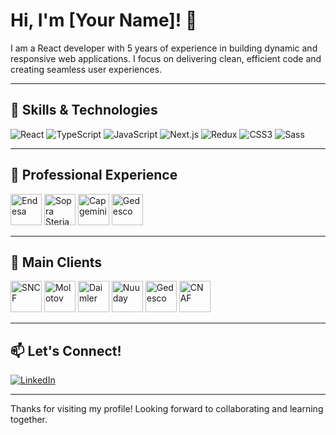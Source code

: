 # Hi, I'm [Your Name]! 👋

I am a React developer with 5 years of experience in building dynamic and responsive web applications. I focus on delivering clean, efficient code and creating seamless user experiences.

---

## 🚀 Skills & Technologies

<p align="left">
  <img src="https://img.shields.io/badge/React-20232A?style=for-the-badge&logo=react&logoColor=61DAFB" alt="React"/>
  <img src="https://img.shields.io/badge/TypeScript-3178C6?style=for-the-badge&logo=typescript&logoColor=white" alt="TypeScript"/>
  <img src="https://img.shields.io/badge/JavaScript-F7DF1E?style=for-the-badge&logo=javascript&logoColor=black" alt="JavaScript"/>
  <img src="https://img.shields.io/badge/Next.js-000000?style=for-the-badge&logo=nextdotjs&logoColor=white" alt="Next.js"/>
  <img src="https://img.shields.io/badge/Redux-764ABC?style=for-the-badge&logo=redux&logoColor=white" alt="Redux"/>
  <img src="https://img.shields.io/badge/CSS3-1572B6?style=for-the-badge&logo=css3&logoColor=white" alt="CSS3"/>
  <img src="https://img.shields.io/badge/Sass-CC6699?style=for-the-badge&logo=sass&logoColor=white" alt="Sass"/>
</p>

---

## 🏢 Professional Experience

<p align="left">
  <img src="[https://upload.wikimedia.org/wikipedia/commons/5/5c/Endesa_logo.svg](https://erriberrisl.com/wp-content/uploads/2022/02/enel-endesa.png)" alt="Endesa" height="50px"/>
  <img src="https://upload.wikimedia.org/wikipedia/commons/5/5e/Sopra_Steria_logo.svg" alt="Sopra Steria" height="50px"/>
  <img src="https://upload.wikimedia.org/wikipedia/commons/9/95/Capgemini_logo.svg" alt="Capgemini" height="50px"/>
  <img src="https://upload.wikimedia.org/wikipedia/commons/3/3e/Gedesco_logo.svg" alt="Gedesco" height="50px"/>
</p>

---

## 🤝 Main Clients

<p align="left">
  <img src="https://upload.wikimedia.org/wikipedia/commons/3/3e/SNCF_logo.svg" alt="SNCF" height="50px"/>
  <img src="https://upload.wikimedia.org/wikipedia/commons/4/4e/Molotov_TV_logo.svg" alt="Molotov" height="50px"/>
  <img src="https://upload.wikimedia.org/wikipedia/commons/2/2e/Daimler_AG_logo.svg" alt="Daimler" height="50px"/>
  <img src="https://upload.wikimedia.org/wikipedia/commons/1/1e/Nuuday_logo.svg" alt="Nuuday" height="50px"/>
  <img src="https://upload.wikimedia.org/wikipedia/commons/3/3e/Gedesco_logo.svg" alt="Gedesco" height="50px"/>
  <img src="https://upload.wikimedia.org/wikipedia/commons/d/d5/CAF_France_logo.svg" alt="CNAF" height="50px"/>
</p>

---

## 📫 Let's Connect!

<p align="left">
  <a href="https://www.linkedin.com/in/gharbi-anas-684b40b3" target="_blank"><img src="https://img.shields.io/badge/LinkedIn-0A66C2?style=for-the-badge&logo=linkedin&logoColor=white" alt="LinkedIn"/></a>
</p>

---

Thanks for visiting my profile! Looking forward to collaborating and learning together.

